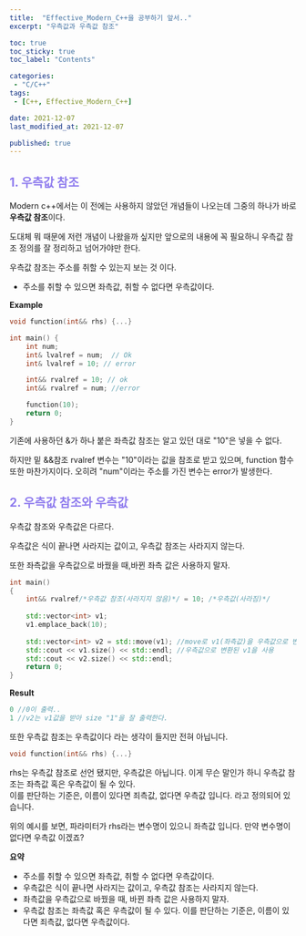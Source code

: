 ```yaml
---
title:  "Effective_Modern_C++을 공부하기 앞서.."
excerpt: "우측값과 우측값 참조"

toc: true
toc_sticky: true
toc_label: "Contents"

categories:
 - "C/C++"
tags:
 - [C++, Effective_Modern_C++]

date: 2021-12-07
last_modified_at: 2021-12-07

published: true
---
```


## <span style="color:#8F7CEE">  1. 우측값 참조 </span>

Modern c++에서는 이 전에는 사용하지 않았던 개념들이 나오는데 그중의 하나가 바로 **우측값 참조**이다.  

도대체 뭐 때문에 저런 개념이 나왔을까 싶지만 앞으로의 내용에 꼭 필요하니 우측값 참조 정의를 잘 정리하고 넘어가야만 한다.  

우측값 참조는 주소를 취할 수 있는지 보는 것 이다.  

- 주소를 취할 수 있으면 좌측값, 취할 수 없다면 우측값이다.  

**Example**

```c++
void function(int&& rhs) {...}

int main() {
	int num;
	int& lvalref = num;  // Ok
	int& lvalref = 10; // error

	int&& rvalref = 10; // ok
	int&& rvalref = num; //error

	function(10);
    return 0;
}
```

기존에 사용하던 &가 하나 붙은 좌측값 참조는 알고 있던 대로 "10"은 넣을 수 없다.  

하지만 밑 &&참조 rvalref 변수는 "10"이라는 값을 참조로 받고 있으며, function 함수 또한 마찬가지이다. 오히려 "num"이라는 주소를 가진 변수는 error가 발생한다.  

## <span style="color:#8F7CEE">  2. 우측값 참조와 우측값 </span>

우측값 참조와 우측값은 다르다.  

우측값은 식이 끝나면 사라지는 값이고, 우측값 참조는 사라지지 않는다.  

또한 좌측값을 우측값으로 바꿨을 때,바뀐 좌측 값은 사용하지 말자.   

```c++
int main()
{
    int&& rvalref/*우측값 참조(사라지지 않음)*/ = 10; /*우측값(사라짐)*/ 
    
    std::vector<int> v1;
    v1.emplace_back(10);
    
    std::vector<int> v2 = std::move(v1); //move로 v1(좌측값)을 우측값으로 변환
    std::cout << v1.size() << std::endl; //우측값으로 변환된 v1을 사용
    std::cout << v2.size() << std::endl;
    return 0;
}
```



**Result**

```c++
0 //0이 출력..
1 //v2는 v1값을 받아 size "1"을 잘 출력한다.
```



또한 우측값 참조는 우측값이다 라는 생각이 들지만 전혀 아닙니다.  

```c++
void function(int&& rhs) {...}
```

rhs는 우측값 참조로 선언 됐지만, 우측값은 아닙니다. 이게 무슨 말인가 하니 우측값 참조는 좌측값 혹은 우측값이 될 수 있다.  
이를 판단하는 기준은, 이름이 있다면 죄측값, 없다면 우측값 입니다. 라고 정의되어 있습니다.  

위의 예시를 보면, 파라미터가 rhs라는 변수명이 있으니 좌측값 입니다. 만약 변수명이 없다면 우측값 이겠죠?  

**요약**

- 주소를 취할 수 있으면 좌측값, 취할 수 없다면 우측값이다.
- 우측값은 식이 끝나면 사라지는 값이고, 우측값 참조는 사라지지 않는다.
- 좌측값을 우측값으로 바꿨을 때, 바뀐 좌측 값은 사용하지 말자.
- 우측값 참조는 좌측값 혹은 우측값이 될 수 있다. 이를 판단하는 기준은, 이름이 있다면 죄측값, 없다면 우측값이다.

